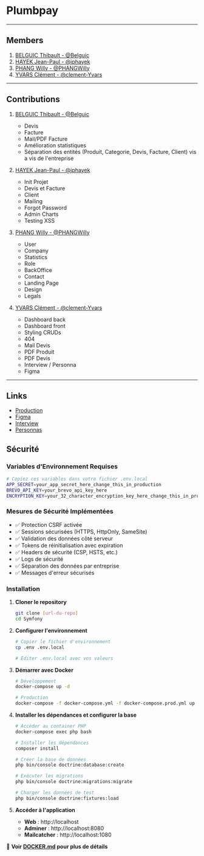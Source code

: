 # Plumbpay

<hr>

## Members 

1. [BELGUIC Thibault - @Belguic](https://github.com/Beleguic)
2. [HAYEK Jean-Paul - @jphayek](https://github.com/jphayek)
3. [PHANG Willy - @PHANGWilly](https://github.com/PHANGWilly)
4. [YVARS Clément - @clement-Yvars](https://github.com/clement-Yvars)

<hr>

## Contributions

1. [BELGUIC Thibault - @Belguic](https://github.com/Beleguic)
   - Devis
   - Facture 
   - Mail/PDF Facture
   - Amélioration statistiques
   - Séparation des entités (Produit, Categorie, Devis, Facture, Client) vis a vis de l'entreprise
   
   
2. [HAYEK Jean-Paul - @jphayek](https://github.com/jphayek)
   - Init Projet
   - Devis et Facture
   - Client
   - Mailing
   - Forgot Password
   - Admin Charts
   - Testing XSS 

3. [PHANG Willy - @PHANGWilly](https://github.com/PHANGWilly)
   - User
   - Company
   - Statistics
   - Role
   - BackOffice
   - Contact
   - Landing Page
   - Design
   - Legals
   
4. [YVARS Clément - @clement-Yvars](https://github.com/clement-Yvars)
   - Dashboard back
   - Dashboard front
   - Styling CRUDs
   - 404
   - Mail Devis
   - PDF Produit
   - PDF Devis
   - Interview / Personna
   - Figma
   
<hr>

## Links

- [Production](http://143.110.161.74/)
- [Figma](https://www.figma.com/file/4QC1nmwVNMRul5n9iwwCee/CS1-41?type=design&node-id=0%3A1&mode=design&t=1xb771ey1jM3YNur-1)
- [Interview](https://github.com/Beleguic/CS1-4A/blob/main/INTERVIEW_DULIPECC.pdf)
- [Personnas](https://github.com/Beleguic/CS1-4A/blob/main/personnas.pdf)

## Sécurité

### Variables d'Environnement Requises

```bash
# Copiez ces variables dans votre fichier .env.local
APP_SECRET=your_app_secret_here_change_this_in_production
BREVO_API_KEY=your_brevo_api_key_here
ENCRYPTION_KEY=your_32_character_encryption_key_here_change_this_in_production
```

### Mesures de Sécurité Implémentées

- ✅ Protection CSRF activée
- ✅ Sessions sécurisées (HTTPS, HttpOnly, SameSite)
- ✅ Validation des données côté serveur
- ✅ Tokens de réinitialisation avec expiration
- ✅ Headers de sécurité (CSP, HSTS, etc.)
- ✅ Logs de sécurité
- ✅ Séparation des données par entreprise
- ✅ Messages d'erreur sécurisés

### Installation

1. **Cloner le repository**
   ```bash
   git clone [url-du-repo]
   cd Symfony
   ```

2. **Configurer l'environnement**
   ```bash
   # Copier le fichier d'environnement
   cp .env .env.local
   
   # Éditer .env.local avec vos valeurs
   ```

3. **Démarrer avec Docker**
   ```bash
   # Développement
   docker-compose up -d
   
   # Production
   docker-compose -f docker-compose.yml -f docker-compose.prod.yml up -d
   ```

4. **Installer les dépendances et configurer la base**
   ```bash
   # Accéder au container PHP
   docker-compose exec php bash
   
   # Installer les dépendances
   composer install
   
   # Créer la base de données
   php bin/console doctrine:database:create
   
   # Exécuter les migrations
   php bin/console doctrine:migrations:migrate
   
   # Charger les données de test
   php bin/console doctrine:fixtures:load
   ```

5. **Accéder à l'application**
   - **Web** : http://localhost
   - **Adminer** : http://localhost:8080
   - **Mailcatcher** : http://localhost:1080

📖 **Voir [DOCKER.md](DOCKER.md) pour plus de détails**
